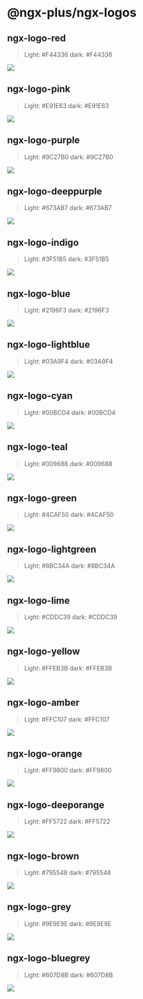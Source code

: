 # @ngx-plus/ngx-logos

## ngx-logo-red

> Light: #F44336 dark: #F44336

![](./png/ngx-logo-red.png?raw=true)

## ngx-logo-pink

> Light: #E91E63 dark: #E91E63

![](./png/ngx-logo-pink.png?raw=true)

## ngx-logo-purple

> Light: #9C27B0 dark: #9C27B0

![](./png/ngx-logo-purple.png?raw=true)

## ngx-logo-deeppurple

> Light: #673AB7 dark: #673AB7

![](./png/ngx-logo-deeppurple.png?raw=true)

## ngx-logo-indigo

> Light: #3F51B5 dark: #3F51B5

![](./png/ngx-logo-indigo.png?raw=true)

## ngx-logo-blue

> Light: #2196F3 dark: #2196F3

![](./png/ngx-logo-blue.png?raw=true)

## ngx-logo-lightblue

> Light: #03A9F4 dark: #03A9F4

![](./png/ngx-logo-lightblue.png?raw=true)

## ngx-logo-cyan

> Light: #00BCD4 dark: #00BCD4

![](./png/ngx-logo-cyan.png?raw=true)

## ngx-logo-teal

> Light: #009688 dark: #009688

![](./png/ngx-logo-teal.png?raw=true)

## ngx-logo-green

> Light: #4CAF50 dark: #4CAF50

![](./png/ngx-logo-green.png?raw=true)

## ngx-logo-lightgreen

> Light: #8BC34A dark: #8BC34A

![](./png/ngx-logo-lightgreen.png?raw=true)

## ngx-logo-lime

> Light: #CDDC39 dark: #CDDC39

![](./png/ngx-logo-lime.png?raw=true)

## ngx-logo-yellow

> Light: #FFEB3B dark: #FFEB3B

![](./png/ngx-logo-yellow.png?raw=true)

## ngx-logo-amber

> Light: #FFC107 dark: #FFC107

![](./png/ngx-logo-amber.png?raw=true)

## ngx-logo-orange

> Light: #FF9800 dark: #FF9800

![](./png/ngx-logo-orange.png?raw=true)

## ngx-logo-deeporange

> Light: #FF5722 dark: #FF5722

![](./png/ngx-logo-deeporange.png?raw=true)

## ngx-logo-brown

> Light: #795548 dark: #795548

![](./png/ngx-logo-brown.png?raw=true)

## ngx-logo-grey

> Light: #9E9E9E dark: #9E9E9E

![](./png/ngx-logo-grey.png?raw=true)

## ngx-logo-bluegrey

> Light: #607D8B dark: #607D8B

![](./png/ngx-logo-bluegrey.png?raw=true)